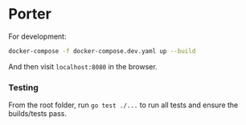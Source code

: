 # Porter

For development:

```sh
docker-compose -f docker-compose.dev.yaml up --build
```

And then visit `localhost:8080` in the browser. 

### Testing

From the root folder, run `go test ./...` to run all tests and ensure the builds/tests pass. 
